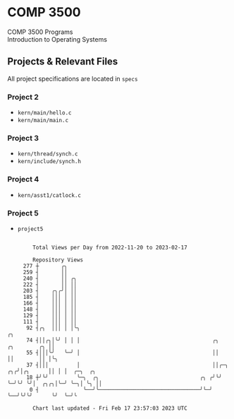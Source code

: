 # COMP 3500
COMP 3500 Programs  
Introduction to Operating Systems  
## Projects & Relevant Files
All project specifications are located in `specs`
### Project 2
- `kern/main/hello.c`
- `kern/main/main.c`
### Project 3
- `kern/thread/synch.c`
- `kern/include/synch.h`
### Project 4
- `kern/asst1/catlock.c`
### Project 5
- `project5`

```

        Total Views per Day from 2022-11-20 to 2023-02-17

        Repository Views
     277 ┼       ╭╮
     259 ┤       ││
     240 ┤       ││ ╭╮
     222 ┤       ││ ││
     203 ┤    ╭╮╭╯│ ││
     185 ┤    │││ │ ││
     166 ┤    │││ │ ││
     148 ┤    │││ │ ││
     129 ┤    │││ │ ││
     111 ┤    │││ │ ││
      92 ┤╭╮  │││ │ │╰╮                                                                ╭╮
      74 ┤││╭╮│╰╯ │ │ │                                          ╭╮       ╭╮        ╭╮ ││
      55 ┤│││╰╯   ╰─╯ │                                          ││       ││        ││ │╰╮
      37 ┤│││         │                                          ││╭─╮ ╭╮╭╯│╭╮      ││ │ │  ╭─╮  ╭╮
      18 ┼╯╰╯         ╰─╮  ╭╮                                ╭╮ ╭╯╰╯ ╰─╯╰╯ ╰╯│  ╭╮╭╮│╰─╯ ╰─╮│ ╰╮ ││
       0 ┤              ╰──╯╰────────────────────────────────╯╰─╯            ╰──╯╰╯╰╯      ╰╯  ╰─╯╰

        Chart last updated - Fri Feb 17 23:57:03 2023 UTC
        
```
